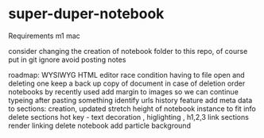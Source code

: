 # super-duper-notebook
Requirements 
m1 mac

consider changing the creation of notebook folder to this repo, of course put in git ignore avoid posting notes 

roadmap:
WYSIWYG HTML editor
race condition having to file open and deleting one
keep a back up copy of document in case of deletion 
order notebooks by recently used 
add margin to images so we can continue typeing after pasting something 
identify urls 
history feature 
add meta data to sections: creation, updated 
stretch height of notebook instance to fit info 
delete sections 
hot key - text decoration , higlighting , h1,2,3
link sections
render linking 
delete notebook
add particle background
